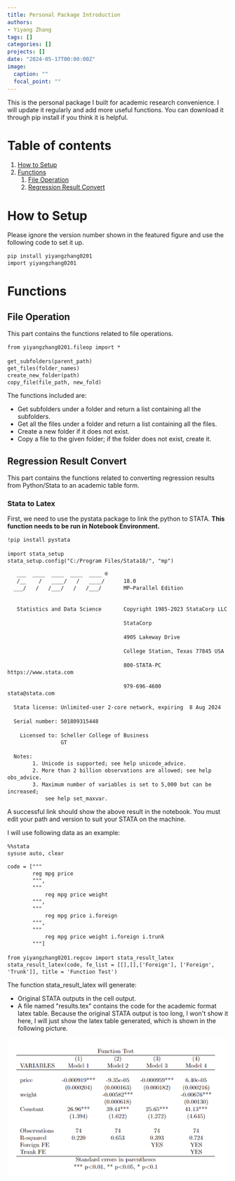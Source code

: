 ```yaml
---
title: Personal Package Introduction
authors:
- Yiyang Zhang
tags: []
categories: []
projects: []
date: "2024-05-17T00:00:00Z"
image:
  caption: ""
  focal_point: ""
---
```


This is the personal package I built for academic research convenience. I will update it regularly and add more useful functions. You can download it through pip install if you think it is helpful.

# Table of contents
1. [How to Setup](#Setup)
2. [Functions](#Functions)
    1. [File Operation](#fileop)
    2. [Regression Result Convert](#regconv)

# How to Setup <a name="Setup"></a>

Please ignore the version number shown in the featured figure and use the following code to set it up.

```{python}
pip install yiyangzhang0201
import yiyangzhang0201
```

# Functions <a name="Functions"></a>
## File Operation <a name="fileop"></a>

This part contains the functions related to file operations.

```{python}
from yiyangzhang0201.fileop import *

get_subfolders(parent_path)
get_files(folder_names)
create_new_folder(path)
copy_file(file_path, new_fold)
```
The functions included are:
* Get subfolders under a folder and return a list containing all the subfolders.
* Get all the files under a folder and return a list containing all the files.
* Create a new folder if it does not exist.
* Copy a file to the given folder; if the folder does not exist, create it.

## Regression Result Convert <a name="regconv"></a>

This part contains the functions related to converting regression results from Python/Stata to an academic table form.

### Stata to Latex
First, we need to use the pystata package to link the python to STATA. **This function needs to be run in Notebook Environment.**
```{python}
!pip install pystata

import stata_setup
stata_setup.config("C:/Program Files/Stata18/", "mp")
```
       ___  ____  ____  ____  ____ ® 
       /__    /   ____/   /   ____/      18.0
      ___/   /   /___/   /   /___/       MP—Parallel Edition
      
      
       Statistics and Data Science       Copyright 1985-2023 StataCorp LLC
       
                                         StataCorp
                                         
                                         4905 Lakeway Drive
                                         
                                         College Station, Texas 77845 USA
                                         
                                         800-STATA-PC        https://www.stata.com
                                         
                                         979-696-4600        stata@stata.com
      
      Stata license: Unlimited-user 2-core network, expiring  8 Aug 2024
      
      Serial number: 501809315448
      
        Licensed to: Scheller College of Business
                     GT
      
      Notes:
            1. Unicode is supported; see help unicode_advice.
            2. More than 2 billion observations are allowed; see help obs_advice.
            3. Maximum number of variables is set to 5,000 but can be increased;
                see help set_maxvar.

A successful link should show the above result in the notebook. You must edit your path and version to suit your STATA on the machine.

I will use following data as an example:
```{python}
%%stata
sysuse auto, clear
```
```{python}
code = ["""
        reg mpg price
        """,
        """
            reg mpg price weight
        """,
        """
            reg mpg price i.foreign
        """,
        """
            reg mpg price weight i.foreign i.trunk
        """]

from yiyangzhang0201.regcov import stata_result_latex
stata_result_latex(code, fe_list = [[],[],['Foreign'], ['Foreign', 'Trunk']], title = 'Function Test')
```
The function stata_result_latex will generate:
  * Original STATA outputs in the cell output.
  * A file named "results.tex" contains the code for the academic format latex table.
Because the original STATA output is too long, I won't show it here, I will just show the latex table generated, which is shown in the following picture.

![png](./index_1_0.png)
